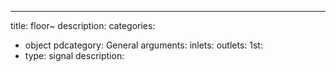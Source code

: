 ---
title: floor~
description:
categories:
 - object
pdcategory: General
arguments:
inlets:
outlets:
  1st:
  - type: signal
    description:
